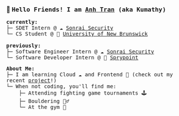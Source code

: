 <h3>🐻 <samp>Hello Friends! I am <ins>Anh Tran</ins> (aka <b>Kumathy</b>)</samp></h3>

<p>
  <samp>
    <b>currently:</b><br>
    ├─ SDET Intern @ ☁️ <a href="https://sonraisecurity.com/" target="_blank" rel="noopener noreferrer">Sonrai Security</a><br>
    └─ CS Student @ 🦫 <a href="https://www.unb.ca/" target="_blank" rel="noopener noreferrer">University of New Brunswick</a>
    <br><br>
    <b>previously:</b><br>
    ├─ Software Engineer Intern @ ☁️ <a href="https://sonraisecurity.com/" target="_blank" rel="noopener noreferrer">Sonrai Security</a><br>
    └─ Software Developer Intern @ 🎯 <a href="https://www.sprypoint.com/" target="_blank" rel="noopener noreferrer">Sprypoint</a>
  </samp>
</p>

<p>
  <samp>
    <b>About Me:</b><br>
    ├─ I am learning Cloud ☁️ and Frontend 🎨 (check out my recent <a href="https://kumathy.github.io/react-projects/quizzical/" target="_blank" rel="noopener noreferrer">project</a>!) <br>
    └─ When not coding, you'll find me:<br>
    &nbsp;&nbsp;&nbsp;&nbsp;├─ Attending fighting game tournaments 🕹️<br>
    &nbsp;&nbsp;&nbsp;&nbsp;├─ Bouldering 🧗‍♂️<br>
    &nbsp;&nbsp;&nbsp;&nbsp;└─ At the gym 💪<br>
  </samp>
</p>
